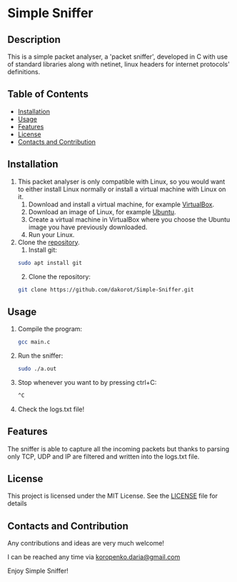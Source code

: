 # Simple Sniffer

## Description 
This is a simple packet analyser, a 'packet sniffer', developed in C with use of standard libraries along with netinet, linux headers for internet protocols' definitions.

## Table of Contents
- [Installation](#installation)
- [Usage](#usage)
- [Features](#features)
- [License](#license)
- [Contacts and Contribution](#contacts-and-contribution)

## Installation 
1. This packet analyser is only compatible with Linux, so you would want to either install Linux normally or install a virtual machine with Linux on it.
   1. Download and install a virtual machine, for example [VirtualBox](https://www.virtualbox.org/wiki/Downloads).
   2. Download an image of Linux, for example [Ubuntu](https://ubuntu.com/download/desktop#support).
   3. Create a virtual machine in VirtualBox where you choose the Ubuntu image you have previously downloaded. 
   4. Run your Linux.
2. Clone the [repository](https://github.com/dakorot/Simple-Sniffer.git).
    1. Install git: 
   ```bash
   sudo apt install git
   ```
   2. Clone the repository:
   ```bash
   git clone https://github.com/dakorot/Simple-Sniffer.git
   ```

## Usage
1. Compile the program:
    ```bash
   gcc main.c
   ```
2. Run the sniffer: 
    ```bash
   sudo ./a.out
   ```
3. Stop whenever you want to by pressing ctrl+C: 
    ```bash
   ^C 
   ```
4. Check the logs.txt file!

## Features
The sniffer is able to capture all the incoming packets but thanks to parsing only TCP, UDP and IP are filtered and written into the logs.txt file. 

## License
This project is licensed under the MIT License. See the [LICENSE](LICENSE) file for details

## Contacts and Contribution
Any contributions and ideas are very much welcome!

I can be reached any time via [koropenko.daria@gmail.com](mailto:koropenko.daria@gmail.com)

Enjoy Simple Sniffer!
